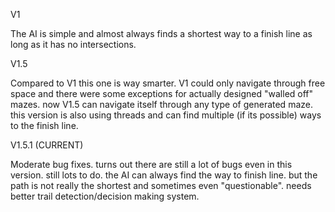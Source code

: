 V1 

The AI is simple and almost always finds a shortest way to a finish line as long as it has no intersections.

V1.5 

Compared to V1 this one is way smarter. V1 could only navigate through free space and there were some exceptions for actually designed "walled off"
mazes. now V1.5 can navigate itself through any type of generated maze. this version is also using threads and can find multiple (if its possible) ways to the finish line.

V1.5.1 (CURRENT)

Moderate bug fixes. turns out there are still a lot of bugs even in this version. still lots to do. the AI can always find the way to finish line. but the path is not really the shortest and sometimes even "questionable". needs better trail detection/decision making system. 

